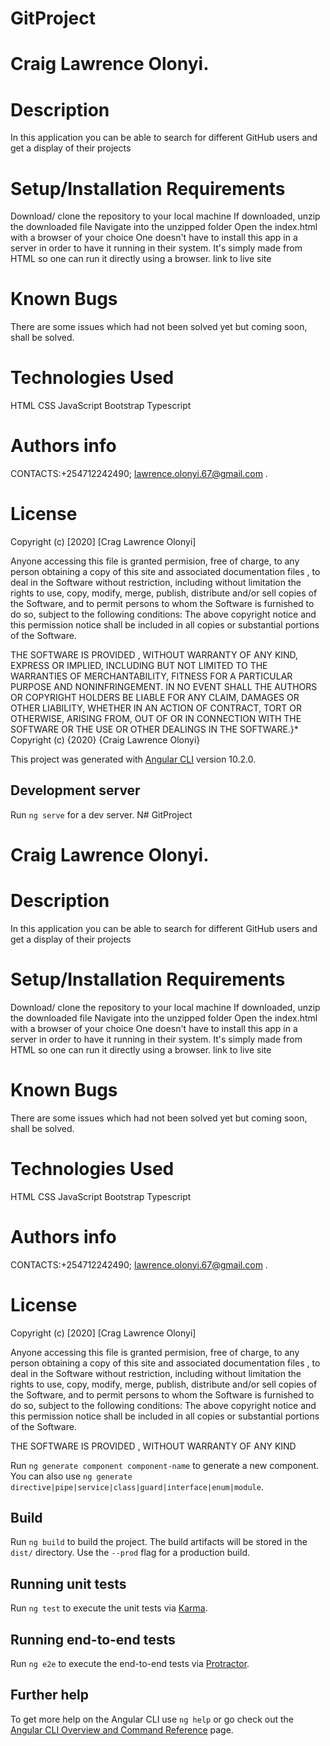 # GitProject
# Craig Lawrence Olonyi.
# Description
In this application you can be able to search for different GitHub users and get a display of their projects

# Setup/Installation Requirements
Download/ clone the repository to your local machine
If downloaded, unzip the downloaded file
Navigate into the unzipped folder
Open the index.html with a browser of your choice One doesn't have to install this app in a server in order to have it running in their system. It's simply made from HTML so one can run it directly using a browser. link to live site

# Known Bugs
There are some issues which had not been solved yet but coming soon, shall be solved.

# Technologies Used
HTML
CSS
JavaScript
Bootstrap
Typescript

# Authors info
CONTACTS:+254712242490; lawrence.olonyi.67@gmail.com .

# License
Copyright (c) [2020] [Crag Lawrence Olonyi]

Anyone accessing this file is granted permision, free of charge, to any person obtaining a copy of this site and associated documentation files , to deal in the Software without restriction, including without limitation the rights to use, copy, modify, merge, publish, distribute and/or sell copies of the Software, and to permit persons to whom the Software is furnished to do so, subject to the following conditions: The above copyright notice and this permission notice shall be included in all copies or substantial portions of the Software.

THE SOFTWARE IS PROVIDED , WITHOUT WARRANTY OF ANY KIND, EXPRESS OR IMPLIED, INCLUDING BUT NOT LIMITED TO THE WARRANTIES OF MERCHANTABILITY, FITNESS FOR A PARTICULAR PURPOSE AND NONINFRINGEMENT. IN NO EVENT SHALL THE AUTHORS OR COPYRIGHT HOLDERS BE LIABLE FOR ANY CLAIM, DAMAGES OR OTHER LIABILITY, WHETHER IN AN ACTION OF CONTRACT, TORT OR OTHERWISE, ARISING FROM, OUT OF OR IN CONNECTION WITH THE SOFTWARE OR THE USE OR OTHER DEALINGS IN THE SOFTWARE.}* Copyright (c) {2020} {Craig Lawrence Olonyi}



This project was generated with [Angular CLI](https://github.com/angular/angular-cli) version 10.2.0.

## Development server

Run `ng serve` for a dev server. N# GitProject
# Craig Lawrence Olonyi.
# Description
In this application you can be able to search for different GitHub users and get a display of their projects

# Setup/Installation Requirements
Download/ clone the repository to your local machine
If downloaded, unzip the downloaded file
Navigate into the unzipped folder
Open the index.html with a browser of your choice One doesn't have to install this app in a server in order to have it running in their system. It's simply made from HTML so one can run it directly using a browser. link to live site

# Known Bugs
There are some issues which had not been solved yet but coming soon, shall be solved.

# Technologies Used
HTML
CSS
JavaScript
Bootstrap
Typescript

# Authors info
CONTACTS:+254712242490; lawrence.olonyi.67@gmail.com .

# License
Copyright (c) [2020] [Crag Lawrence Olonyi]

Anyone accessing this file is granted permision, free of charge, to any person obtaining a copy of this site and associated documentation files , to deal in the Software without restriction, including without limitation the rights to use, copy, modify, merge, publish, distribute and/or sell copies of the Software, and to permit persons to whom the Software is furnished to do so, subject to the following conditions: The above copyright notice and this permission notice shall be included in all copies or substantial portions of the Software.

THE SOFTWARE IS PROVIDED , WITHOUT WARRANTY OF ANY KIND

Run `ng generate component component-name` to generate a new component. You can also use `ng generate directive|pipe|service|class|guard|interface|enum|module`.

## Build

Run `ng build` to build the project. The build artifacts will be stored in the `dist/` directory. Use the `--prod` flag for a production build.

## Running unit tests

Run `ng test` to execute the unit tests via [Karma](https://karma-runner.github.io).

## Running end-to-end tests

Run `ng e2e` to execute the end-to-end tests via [Protractor](http://www.protractortest.org/).

## Further help

To get more help on the Angular CLI use `ng help` or go check out the [Angular CLI Overview and Command Reference](https://angular.io/cli) page.
